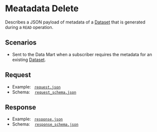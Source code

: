 # Meatadata Delete

Describes a JSON payload of metadata of a [Dataset](https://github.com/JiscRDSS/rdss-canonical-data-model/tree/master/properties/Dataset) that is generated during a `READ` operation.

## Scenarios

- Sent to the Data Mart when a subscriber requires the metadata for an existing [Dataset](https://github.com/JiscRDSS/rdss-canonical-data-model/tree/master/properties/Dataset).

## Request

- Example:&nbsp;&nbsp;&nbsp;[`request.json`](request.json)
- Schema:&nbsp;&nbsp;&nbsp;&nbsp;[`request_schema.json`](request_schema.json)

## Response

- Example:&nbsp;&nbsp;&nbsp;[`response.json`](response.json)
- Schema:&nbsp;&nbsp;&nbsp;&nbsp;[`response_schema.json`](response_schema.json)
